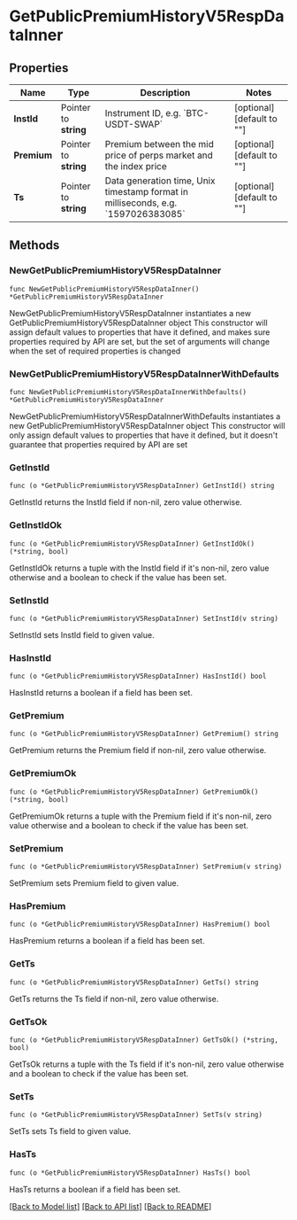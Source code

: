 # GetPublicPremiumHistoryV5RespDataInner

## Properties

Name | Type | Description | Notes
------------ | ------------- | ------------- | -------------
**InstId** | Pointer to **string** | Instrument ID, e.g. &#x60;BTC-USDT-SWAP&#x60; | [optional] [default to ""]
**Premium** | Pointer to **string** | Premium between the mid price of perps market and the index price | [optional] [default to ""]
**Ts** | Pointer to **string** | Data generation time, Unix timestamp format in milliseconds, e.g. &#x60;1597026383085&#x60; | [optional] [default to ""]

## Methods

### NewGetPublicPremiumHistoryV5RespDataInner

`func NewGetPublicPremiumHistoryV5RespDataInner() *GetPublicPremiumHistoryV5RespDataInner`

NewGetPublicPremiumHistoryV5RespDataInner instantiates a new GetPublicPremiumHistoryV5RespDataInner object
This constructor will assign default values to properties that have it defined,
and makes sure properties required by API are set, but the set of arguments
will change when the set of required properties is changed

### NewGetPublicPremiumHistoryV5RespDataInnerWithDefaults

`func NewGetPublicPremiumHistoryV5RespDataInnerWithDefaults() *GetPublicPremiumHistoryV5RespDataInner`

NewGetPublicPremiumHistoryV5RespDataInnerWithDefaults instantiates a new GetPublicPremiumHistoryV5RespDataInner object
This constructor will only assign default values to properties that have it defined,
but it doesn't guarantee that properties required by API are set

### GetInstId

`func (o *GetPublicPremiumHistoryV5RespDataInner) GetInstId() string`

GetInstId returns the InstId field if non-nil, zero value otherwise.

### GetInstIdOk

`func (o *GetPublicPremiumHistoryV5RespDataInner) GetInstIdOk() (*string, bool)`

GetInstIdOk returns a tuple with the InstId field if it's non-nil, zero value otherwise
and a boolean to check if the value has been set.

### SetInstId

`func (o *GetPublicPremiumHistoryV5RespDataInner) SetInstId(v string)`

SetInstId sets InstId field to given value.

### HasInstId

`func (o *GetPublicPremiumHistoryV5RespDataInner) HasInstId() bool`

HasInstId returns a boolean if a field has been set.

### GetPremium

`func (o *GetPublicPremiumHistoryV5RespDataInner) GetPremium() string`

GetPremium returns the Premium field if non-nil, zero value otherwise.

### GetPremiumOk

`func (o *GetPublicPremiumHistoryV5RespDataInner) GetPremiumOk() (*string, bool)`

GetPremiumOk returns a tuple with the Premium field if it's non-nil, zero value otherwise
and a boolean to check if the value has been set.

### SetPremium

`func (o *GetPublicPremiumHistoryV5RespDataInner) SetPremium(v string)`

SetPremium sets Premium field to given value.

### HasPremium

`func (o *GetPublicPremiumHistoryV5RespDataInner) HasPremium() bool`

HasPremium returns a boolean if a field has been set.

### GetTs

`func (o *GetPublicPremiumHistoryV5RespDataInner) GetTs() string`

GetTs returns the Ts field if non-nil, zero value otherwise.

### GetTsOk

`func (o *GetPublicPremiumHistoryV5RespDataInner) GetTsOk() (*string, bool)`

GetTsOk returns a tuple with the Ts field if it's non-nil, zero value otherwise
and a boolean to check if the value has been set.

### SetTs

`func (o *GetPublicPremiumHistoryV5RespDataInner) SetTs(v string)`

SetTs sets Ts field to given value.

### HasTs

`func (o *GetPublicPremiumHistoryV5RespDataInner) HasTs() bool`

HasTs returns a boolean if a field has been set.


[[Back to Model list]](../README.md#documentation-for-models) [[Back to API list]](../README.md#documentation-for-api-endpoints) [[Back to README]](../README.md)


